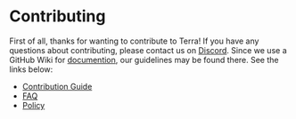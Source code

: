 # Contributing

First of all, thanks for wanting to contribute to Terra! If you have any questions about contributing, please contact us on [Discord](https://discord.gg/5fdPuxTg5Q). Since we use a GitHub Wiki for [documention](https://github.com/terrapkg/packages/wiki), our guidelines may be found there. See the links below:

* [Contribution Guide](https://github.com/terrapkg/packages/wiki/Contribute)
* [FAQ](https://github.com/terrapkg/packages/wiki/FAQ)
* [Policy](https://github.com/terrapkg/packages/wiki/Policy)